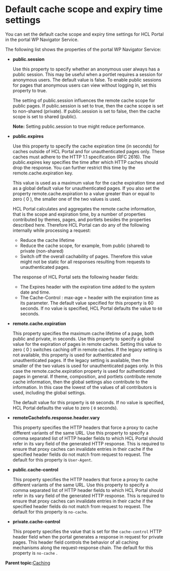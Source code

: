 # Default cache scope and expiry time settings

You can set the default cache scope and expiry time settings for HCL Portal in the portal WP Navigator Service.

The following list shows the properties of the portal WP Navigator Service:

-   **public.session**

    Use this property to specify whether an anonymous user always has a public session. This may be useful when a portlet requires a session for anonymous users. The default value is false. To enable public sessions for pages that anonymous users can view without logging in, set this property to true.

    The setting of public.session influences the remote cache scope for public pages. If public.session is set to true, then the cache scope is set to non-shared \(private\). If public.session is set to false, then the cache scope is set to shared \(public\).

    **Note:** Setting public.session to true might reduce performance.

-   **public.expires**

    Use this property to specify the cache expiration time \(in seconds\) for caches outside of HCL Portal and for unauthenticated pages only. These caches must adhere to the HTTP 1.1 specification \(RFC 2616\). The public.expires key specifies the time after which HTTP caches should drop the response. You can further restrict this time by the remote.cache.expiration key.

    This value is used as a maximum value for the cache expiration time and as a global default value for unauthenticated pages. If you also set the property remote.cache.expiration to a value greater than or equal to zero \( 0 \), the smaller one of the two values is used.

    HCL Portal calculates and aggregates the remote cache information, that is the scope and expiration time, by a number of properties contributed by themes, pages, and portlets besides the properties described here. Therefore HCL Portal can do any of the following internally while processing a request:

    -   Reduce the cache lifetime
    -   Reduce the cache scope, for example, from public \(shared\) to private \(non-shared\)
    -   Switch off the overall cachability of pages.
    Therefore this value might not be static for all responses resulting from requests to unauthenticated pages.

    The response of HCL Portal sets the following header fields:

    -   The Expires header with the expiration time added to the system date and time.
    -   The Cache-Control : max-age = header with the expiration time as its parameter.
    The default value specified for this property is 60 seconds. If no value is specified, HCL Portal defaults the value to `60` seconds.

-   **remote.cache.expiration**

    This property specifies the maximum cache lifetime of a page, both public and private, in seconds. Use this property to specify a global value for the expiration of pages in remote caches. Setting this value to zero \( 0 \) switches caching off in remote caches. If the legacy setting is not available, this property is used for authenticated and unauthenticated pages. If the legacy setting is available, then the smaller of the two values is used for unauthenticated pages only. In this case the remote.cache.expiration property is used for authenticated pages in general. If theme, composition, and portlets contribute remote cache information, then the global settings also contribute to the information. In this case the lowest of the values of all contributors is used, including the global settings.

    The default value for this property is `60` seconds. If no value is specified, HCL Portal defaults the value to zero \( `0` seconds\).

-   **remoteCacheInfo.response.header.vary**

    This property specifies the HTTP headers that force a proxy to cache different variants of the same URL. Use this property to specify a comma separated list of HTTP header fields to which HCL Portal should refer in its vary field of the generated HTTP response. This is required to ensure that proxy caches can invalidate entries in their cache if the specified header fields do not match from request to request. The default for this property is `User-Agent`.

-   **public.cache-control**

    This property specifies the HTTP headers that force a proxy to cache different variants of the same URL. Use this property to specify a comma separated list of HTTP header fields to which HCL Portal should refer in its vary field of the generated HTTP response. This is required to ensure that proxy caches can invalidate entries in their cache if the specified header fields do not match from request to request. The default for this property is `no-cache`.

-   **private.cache-control**

    This property specifies the value that is set for the `cache-control` HTTP header field when the portal generates a response in request for private pages. This header field controls the behavior of all caching mechanisms along the request-response chain. The default for this property is `no-cache` .


**Parent topic:**[Caching](../security/tune_cache.md)

